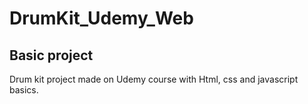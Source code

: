 # DrumKit_Udemy_Web
<h2>Basic project</h2>
Drum kit project made on Udemy course with Html, css and javascript basics. 
